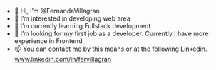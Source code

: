 - 👋 Hi, I’m @FernandaVillagran
- 👀 I’m interested in developing web area
- 🌱 I’m currently learning Fullstack development
- 💞️ I’m looking for my first job as a developer. Currently I have more experience in Frontend  
- 📫 You can contact me by this means or at the following Linkedin. www.linkedin.com/in/fervillagran

<!---
FernandaVillagran/FernandaVillagran is a ✨ special ✨ repository because its `README.md` (this file) appears on your GitHub profile.
You can click the Preview link to take a look at your changes.
--->
